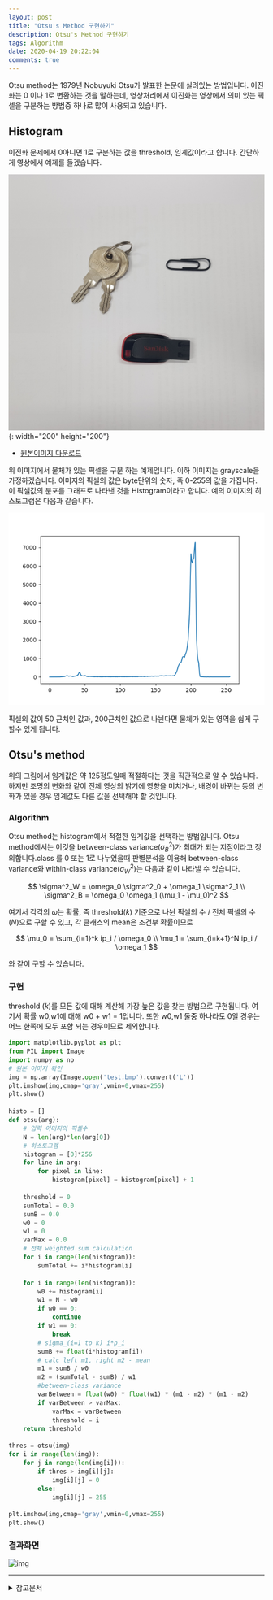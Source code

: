 ```yaml
---
layout: post
title: "Otsu's Method 구현하기"
description: Otsu's Method 구현하기
tags: Algorithm
date: 2020-04-19 20:22:04
comments: true
---
```


<!-- 무슨알고리즘인지 간략하게 -->
Otsu method는 1979년 Nobuyuki Otsu가 발표한 논문에 실려있는 방법입니다. 이진화는 0 이나 1로 변환하는 것을 말하는데, 영상처리에서 이진화는 영상에서 의미 있는 픽셀을 구분하는 방법중 하나로 많이 사용되고 있습니다.  

## Histogram

이진화 문제에서 0아니면 1로 구분하는 값을 threshold, 임계값이라고 합니다. 간단하게 영상에서 예제를 들겠습니다.  

![](https://github.com/msc9533/msc9533.github.io/raw/master/_files/otsu_test.jpg){: width="200" height="200"}  

- [원본이미지 다운로드](https://github.com/msc9533/msc9533.github.io/raw/master/_files/otsu_test.jpg)

위 이미지에서 물체가 있는 픽셀을 구분 하는 예제입니다. 이하 이미지는 grayscale을 가정하겠습니다. 이미지의 픽셀의 값은 byte단위의 숫자, 즉 0-255의 값을 가집니다. 이 픽셀값의 분포를 그래프로 나타낸 것을 Histogram이라고 합니다. 예의 이미지의 히스토그램은 다음과 같습니다.  

![](https://github.com/msc9533/msc9533.github.io/raw/master/_files/_200414Figure_1.png)  

픽셀의 값이 50 근처인 값과, 200근처인 값으로 나뉜다면 물체가 있는 영역을 쉽게 구할수 있게 됩니다.  

## Otsu's method
<!-- 핵심 알고리즘 원리 -->
<!-- 수식적으로 해석 -->
위의 그림에서 임계값은 약 125정도일때 적절하다는 것을 직관적으로 알 수 있습니다. 하지만 조명의 변화와 같이 전체 영상의 밝기에 영향을 미치거나, 배경이 바뀌는 등의 변화가 있을 경우 임계값도 다른 값을 선택해야 할 것입니다.

### Algorithm

Otsu method는 histogram에서 적절한 임계값을 선택하는 방법입니다. Otsu method에서는 이것을 between-class variance($\sigma^2_B$)가 최대가 되는 지점이라고 정의합니다.class 를 0 또는 1로 나누었을때 판별분석을 이용해 between-class variance와 within-class variance($\sigma^2_W$)는 다음과 같이 나타낼 수 있습니다.

$$
\sigma^2_W = \omega_0 \sigma^2_0 + \omega_1 \sigma^2_1 \\
\sigma^2_B = \omega_0 \omega_1 (\mu_1 - \mu_0)^2
$$

여기서 각각의 $\omega$는 확률, 즉 threshold($k$) 기준으로 나뉜 픽셀의 수 / 전체 픽셀의 수 ($N$)으로 구할 수 있고, 각 클래스의 mean은 조건부 확률이므로 

$$
\mu_0 = \sum_{i=1}^k ip_i / \omega_0 \\
\mu_1 = \sum_{i=k+1}^N ip_i / \omega_1
$$

와 같이 구할 수 있습니다. 

<!-- 직접구현 cpp? python? -->
<!-- 파생 알고리즘은 뭐가 있는지 -->
### 구현

threshold ($k$)를 모든 값에 대해 계산해 가장 높은 값을 찾는 방법으로 구현됩니다. 여기서 확률 w0,w1에 대해 w0 + w1 = 1입니다. 또한 w0,w1 둘중 하나라도 0일 경우는 어느 한쪽에 모두 포함 되는 경우이므로 제외합니다.

```py
import matplotlib.pyplot as plt
from PIL import Image
import numpy as np
# 원본 이미지 확인
img = np.array(Image.open('test.bmp').convert('L'))
plt.imshow(img,cmap='gray',vmin=0,vmax=255)
plt.show()

histo = []
def otsu(arg):
    # 입력 이미지의 픽셀수
    N = len(arg)*len(arg[0])
    # 히스토그램
    histogram = [0]*256
    for line in arg:
        for pixel in line:
            histogram[pixel] = histogram[pixel] + 1

    threshold = 0
    sumTotal = 0.0 
    sumB = 0.0
    w0 = 0
    w1 = 0
    varMax = 0.0
    # 전체 weighted sum calculation
    for i in range(len(histogram)):
        sumTotal += i*histogram[i]
    
    for i in range(len(histogram)):
        w0 += histogram[i]
        w1 = N - w0
        if w0 == 0:
            continue
        if w1 == 0:
            break
        # sigma_(i=1 to k) i*p_i
        sumB += float(i*histogram[i])
        # calc left m1, right m2 - mean
        m1 = sumB / w0
        m2 = (sumTotal - sumB) / w1
        #between-class variance
        varBetween = float(w0) * float(w1) * (m1 - m2) * (m1 - m2)
        if varBetween > varMax:
            varMax = varBetween
            threshold = i
    return threshold

thres = otsu(img)
for i in range(len(img)):
    for j in range(len(img[i])):
        if thres > img[i][j]:
            img[i][j] = 0
        else:
            img[i][j] = 255

plt.imshow(img,cmap='gray',vmin=0,vmax=255)
plt.show()
```

### 결과화면

![img](https://i.imgur.com/ApdjKRk.png)

---

<details>
<summary>참고문서</summary>
<div markdown="1">

- [wikipedia-Otsu's method](https://en.wikipedia.org/wiki/Otsu%27s_method)
- ["A threshold selection method from gray-level histograms",Otsu, N. (1979).](http://webserver2.tecgraf.puc-rio.br/~mgattass/cg/trbImg/Otsu.pdf)
- [Otsu 방법을 사용해서 이미지 이진화하기 (matlab 소스코드 포함)](https://bskyvision.com/49)
- [영상 이진화(binarization, thresholding)-다크프로그래머](https://darkpgmr.tistory.com/115)
- [히스토그램 - wikipedia](https://ko.wikipedia.org/wiki/%ED%9E%88%EC%8A%A4%ED%86%A0%EA%B7%B8%EB%9E%A8)

</div>
</details>
<script id="dsq-count-scr" src="//msc9533.disqus.com/count.js" async></script>


